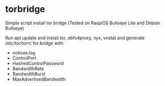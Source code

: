 # torbridge

Simple script install tor bridge (Tested on RaspiOS Bullseye Lite and Debian Bullseye)

Run apt update and install tor, obfs4proxy, nyx, vnstat and generate /etc/tor/torrc for bridge with:
- notices.log
- ControlPort
- HashedControlPassword
- BandwidthRate
- BandwidthBurst
- MaxAdvertisedBandwidth
